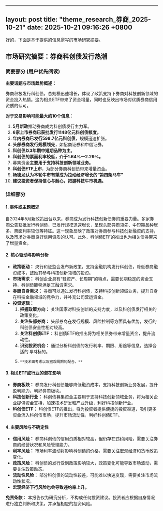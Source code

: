 
--- 
layout: post
title: "theme_research_券商_2025-10-21"
date: 2025-10-21 09:16:26 +0800
--- 

好的，下面是基于提供的信息撰写的市场研究摘要。

## 市场研究摘要：券商科创债发行热潮

### 简要部分 (用户优先阅读)

**主要话题与市场趋势概述：**

券商积极发行科创债，总规模迅速增长，体现了政策支持下券商对科技创新领域的资金投入热情。这为相关ETF带来了资金增量，同时也反映出市场对优质券商信用资质的认可。

**对于交易影响可能最大的10个信息：**

1.  **5月新政**推动券商成为科创债发行主力军。
2.  **6家上市券商已获批发行1148亿元科创债额度。**
3.  **年内券商已发行598.7亿元科创债**，规模迅速扩张。
4.  **头部券商发行规模领先**，如招商证券和中信证券。
5.  **科创债以3年期中短期品种为主。**
6.  **科创债的票面利率较低，介于1.64%—2.29%。**
7.  募集资金**主要用于支持科技创新领域业务。**
8.  **科创债ETF上市**，为部分券商科创债带来增量资金。
9.  **杨德龙认为本轮牛市有望成为拉动经济增长的“第四架马车”**
10. **建议投资者保持信心与耐心，把握科技牛市机遇。**

### 详细部分

#### 1. 事件或主题概述

自2024年5月新政策出台以来，券商成为发行科技创新债券的重要力量。多家券商公告获批发行科创债，已发行规模迅速增长，呈现头部券商领先、中短期品种居多、票面利率较低等特征。这一现象反映了政策对券商参与科技创新融资的支持，以及市场对券商良好信用资质的认可。此外，科创债ETF的推出也为相关债券带来了增量资金。

#### 2. 核心驱动与影响分析

*   **政策驱动：** 央行和证监会发布新政策，支持金融机构发行科创债，降低券商融资成本，鼓励其参与科技创新领域的投资。
*   **市场需求：** 科创企业具有“轻资产、长周期”的特点，需要长期稳定的资金支持，科创债能够满足其融资需求。
*   **券商自身需求：** 券商可以通过发行科创债，支持科技创新领域业务，提升自身在科技金融领域的竞争力，并补充公司营运资金。
*   **投资逻辑：**
    1.  **把握政策方向：** 关注国家对科技创新的支持力度，以及科创债发行相关的政策变化。
    2.  **关注头部券商：** 头部券商在发行规模、风险控制等方面具有优势，发行的科创债安全性相对较高。
    3.  **关注科创债ETF：** 科创债ETF的推出将为相关债券带来增量资金，提升流动性。
    4.  **识别投资机会：** 通过分析科创债的发行利率、期限、用途等信息，选择合适的 투자标的。
    5.     **技术面考虑以及宏观周期的配合。**

#### 3. 相关ETF或行业的潜在影响

*   **券商板块：** 券商发行科创债能够降低融资成本，支持科技创新业务发展，提升盈利能力，利好券商板块。
*   **科技创新行业：** 科创债募集资金主要用于支持科技创新领域业务，将为相关企业提供资金支持，加速技术研发和产业升级，利好科技创新行业。
*   **科创债ETF：** 科创债ETF的推出，将为投资者提供便捷的投资渠道，吸引更多资金流入科创债市场，提升市场流动性，利好科创债ETF。

#### 4. 主要风险与不确定性

*   **信用风险：** 券商科创债的信用资质相对较高，但仍存在违约风险，需要关注券商的经营状况和风险管理能力。
*   **利率风险：** 市场利率波动将影响科创债的价格，需要关注宏观经济和货币政策变化。
*   **政策风险：** 科创债的发行受到政策影响较大，政策变化可能导致市场波动，需要关注政策动态。
*   **流动性风险：** 部分科创债的流动性较差，可能难以快速变现，需要关注市场流动性状况。
*   **宏观经济下行风险也会导致违约率上升。**

**免责条款：** 本报告仅为研究分析，不构成任何投资建议。投资者应根据自身情况进行独立判断和决策，并承担相应的投资风险。